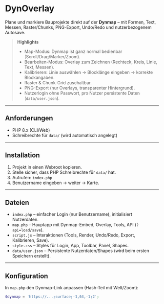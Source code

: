 # DynOverlay

Plane und markiere Bauprojekte direkt auf der **Dynmap** – mit Formen, Text, Messen, Raster/Chunks, PNG-Export, Undo/Redo und nutzerbezogenem Autosave.

> **Highlights**
> - Map-Modus: Dynmap ist ganz normal bedienbar (Scroll/Drag/Marker/Zoom).
> - Bearbeiten-Modus: Overlay zum Zeichnen (Rechteck, Kreis, Linie, Text, Messen).
> - Kalibrieren: Linie auswählen → Blocklänge eingeben → korrekte Blockangaben.
> - Raster & Chunk-Grid zuschaltbar.
> - PNG-Export (nur Overlays, transparenter Hintergrund).
> - Nutzerlogin ohne Passwort, pro Nutzer persistente Daten (`data/user.json`).

---

## Anforderungen

- PHP 8.x (CLI/Web)
- Schreibrechte für `data/` (wird automatisch angelegt)

---

## Installation

1. Projekt in einen Webroot kopieren.
2. Stelle sicher, dass PHP Schreibrechte für `data/` hat.
3. Aufrufen: `index.php`
4. Benutzername eingeben → weiter → Karte.

---

## Dateien

- `index.php` – einfacher Login (nur Benutzername), initialisiert Nutzerdaten.
- `map.php` – Hauptapp mit Dynmap-Embed, Overlay, Tools, API (`?api=load/save`).
- `script.js` – Interaktionen (Tools, Render, Undo/Redo, Export, Kalibrieren, Save).
- `style.css` – Styles für Login, App, Toolbar, Panel, Shapes.
- `data/user.json` – Persistente Nutzerdaten/Shapes (wird beim ersten Speichern erstellt).

---

## Konfiguration

In `map.php` den Dynmap-Link anpassen (Hash-Teil mit Welt/Zoom):

```php
$dynmap = 'https://...;surface;-1,64,-1;2';
